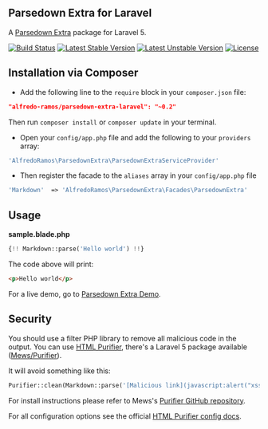 ## Parsedown Extra for Laravel
A [Parsedown Extra](https://github.com/erusev/parsedown-extra) package for Laravel 5.

[![Build Status](https://img.shields.io/travis/AlfredoRamos/parsedown-extra-laravel/master.svg?style=flat-square)](https://travis-ci.org/AlfredoRamos/parsedown-extra-laravel) [![Latest Stable Version](https://img.shields.io/github/tag/AlfredoRamos/parsedown-extra-laravel.svg?style=flat-square&label=stable)](https://github.com/AlfredoRamos/parsedown-extra-laravel/releases) [![Latest Unstable Version](https://img.shields.io/packagist/vpre/alfredo-ramos/parsedown-extra-laravel.svg?style=flat-square&label=unstable)](https://packagist.org/packages/alfredo-ramos/parsedown-extra-laravel) [![License](https://img.shields.io/packagist/l/alfredo-ramos/parsedown-extra-laravel.svg?style=flat-square)](https://packagist.org/packages/alfredo-ramos/parsedown-extra-laravel)

## Installation via Composer
* Add the following line to the ```require``` block in your ```composer.json``` file:

```json
"alfredo-ramos/parsedown-extra-laravel": "~0.2"
```

Then run ```composer install``` or ```composer update``` in your terminal.

* Open your ```config/app.php``` file and add the following to your ```providers``` array:

```php
'AlfredoRamos\ParsedownExtra\ParsedownExtraServiceProvider'
```

* Then register the facade to the ```aliases``` array in your ```config/app.php``` file

```php
'Markdown'  => 'AlfredoRamos\ParsedownExtra\Facades\ParsedownExtra'
```

## Usage

**sample.blade.php**
```php
{!! Markdown::parse('Hello world') !!}
```

The code above will print:

```html
<p>Hello world</p>
```

For a live demo, go to [Parsedown Extra Demo](http://parsedown.org/extra/).

## Security
You should use a filter PHP library to remove all malicious code in the output. You can use [HTML Purifier](http://htmlpurifier.org/), there's a Laravel 5 package available ([Mews/Purifier](https://packagist.org/packages/mews/purifier)).

It will avoid something like this:

```php
Purifier::clean(Markdown::parse('[Malicious link](javascript:alert("xss"))'));
```

For install instructions please refer to Mews's [Purifier GitHub repository](https://github.com/mewebstudio/Purifier).

For all configuration options see the official [HTML Purifier config docs](http://htmlpurifier.org/live/configdoc/plain.html).